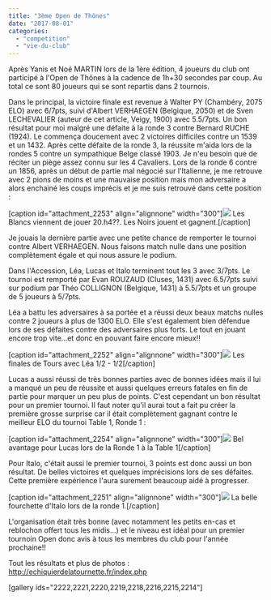 ```yaml
---
title: "3ème Open de Thônes"
date: "2017-08-01"
categories: 
  - "competition"
  - "vie-du-club"
---
```


Après Yanis et Noé MARTIN lors de la 1ère édition, 4 joueurs du club ont participé à l'Open de Thônes à la cadence de 1h+30 secondes par coup. Au total ce sont 80 joueurs qui se sont repartis dans 2 tournois.

Dans le principal, la victoire finale est revenue à Walter PY (Chambéry, 2075 ELO) avec 6/7pts, suivi d'Albert VERHAEGEN (Belgique, 2050) et de Sven LECHEVALIER (auteur de cet article, Veigy, 1900) avec 5.5/7pts. Un bon résultat pour moi malgré une défaite à la ronde 3 contre Bernard RUCHE (1924). Le commença doucement avec 2 victoires difficiles contre un 1539 et un 1432. Après cette défaite de la ronde 3, la réussite m'aida lors de la rondes 5 contre un sympathique Belge classé 1903. Je n'eu besoin que de réciter un piège assez connu sur les 4 Cavaliers. Lors de la ronde 6 contre un 1856, après un début de partie mal négocié sur l'Italienne, je me retrouve avec 2 pions de moins et une mauvaise position mais mon adversaire a alors enchainé les coups imprécis et je me suis retrouvé dans cette position :

\[caption id="attachment\_2253" align="alignnone" width="300"\][![](/wordpress-uploads/2017/08/PERRIN-LECHEVALIER-300x208.png)](/wordpress-uploads/2017/08/PERRIN-LECHEVALIER.png) Les Blancs viennent de jouer 20.h4??. Les Noirs jouent et gagnent.\[/caption\]

Je jouais la dernière partie avec une petite chance de remporter le tournoi contre Albert VERHAEGEN. Nous faisons match nulle dans une position complètement égale et qui nous assure le podium.

Dans l'Accession, Léa, Lucas et Italo terminent tout les 3 avec 3/7pts. Le tournoi est remporté par Evan ROUZAUD (Cluses, 1431) avec 6.5/7pts suivi sur podium par Théo COLLIGNON (Belgique, 1431) à 5.5/7pts et un groupe de 5 joueurs à 5/7pts.

Léa a battu les adversaires à sa portée et a réussi deux beaux matchs nulles contre 2 joueurs à plus de 1300 ELO. Elle s'est également bien défendue lors de ses défaites contre des adversaires plus forts. Le tout en jouant encore trop vite...et donc en pouvant faire encore mieux!!

\[caption id="attachment\_2252" align="alignnone" width="300"\][![](/wordpress-uploads/2017/08/NAVILLE-VALLEE-300x208.png)](/wordpress-uploads/2017/08/NAVILLE-VALLEE.png) Les finales de Tours avec Léa 1/2 - 1/2\[/caption\]

Lucas a aussi réussi de très bonnes parties avec de bonnes idées mais il lui a manqué un peu de réussite et aussi quelques erreurs fatales en fin de partie pour marquer un peu plus de points. C'est cependant un bon résultat pour un premier tournoi. Il faut noter qu'il aurai tout a fait pu créer la première grosse surprise car il était complètement gagnant contre le meilleur ELO du tournoi Table 1, Ronde 1 :

\[caption id="attachment\_2254" align="alignnone" width="300"\][![](/wordpress-uploads/2017/08/RIVOLLIER-VERPILLAT-300x208.png)](/wordpress-uploads/2017/08/RIVOLLIER-VERPILLAT.png) Bel avantage pour Lucas lors de la Ronde 1 à la Table 1\[/caption\]

Pour Italo, c'était aussi le premier tournoi, 3 points est donc aussi un bon résultat. De belles victoires et quelques imprécisions lors de ses défaites. Cette première expérience l'aura surement beaucoup aidé à progresser.

\[caption id="attachment\_2251" align="alignnone" width="300"\][![](/wordpress-uploads/2017/08/GONCALVES-GARD-300x208.png)](/wordpress-uploads/2017/08/GONCALVES-GARD.png) La belle fourchette d'Italo lors de la ronde 1.\[/caption\]

L'organisation était très bonne (avec notamment les petits en-cas et reblochon offert tous les midis...) et le niveau est idéal pour un premier tournoin Open donc avis à tous les membres du club pour l'année prochaine!!

Tout les résultats et plus de photos : http://echiquierdelatournette.fr/index.php

\[gallery ids="2222,2221,2220,2219,2218,2216,2215,2214"\]
